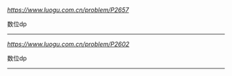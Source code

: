 *https://www.luogu.com.cn/problem/P2657*

数位dp

---

*https://www.luogu.com.cn/problem/P2602*

数位dp

---
